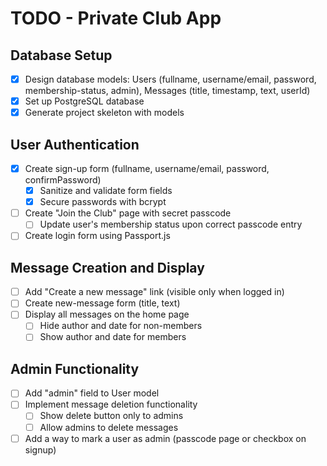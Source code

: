# TODO - Private Club App

## Database Setup

- [X] Design database models: Users (fullname, username/email, password, membership-status, admin), Messages (title, timestamp, text, userId)
- [X] Set up PostgreSQL database
- [X] Generate project skeleton with models

## User Authentication

- [X] Create sign-up form (fullname, username/email, password, confirmPassword)
  - [X] Sanitize and validate form fields
  - [X] Secure passwords with bcrypt
- [ ] Create "Join the Club" page with secret passcode
  - [ ] Update user's membership status upon correct passcode entry
- [ ] Create login form using Passport.js

## Message Creation and Display

- [ ] Add "Create a new message" link (visible only when logged in)
- [ ] Create new-message form (title, text)
- [ ] Display all messages on the home page
  - [ ] Hide author and date for non-members
  - [ ] Show author and date for members

## Admin Functionality

- [ ] Add "admin" field to User model
- [ ] Implement message deletion functionality
  - [ ] Show delete button only to admins
  - [ ] Allow admins to delete messages
- [ ] Add a way to mark a user as admin (passcode page or checkbox on signup)
